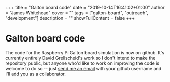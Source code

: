 +++
title = "Galton board code"
date = "2019-10-14T16:41:02+01:00"
author = "James Whitehead"
cover = ""
tags = ["galton-board", "outreach", "development"]
description = ""
showFullContent = false
+++

# Galton board code

The code for the Raspberry Pi Galton board simulation is now on github.  It's currently entirely David Grellscheid's work so I don't intend to make the repository public, but anyone who'd like to work on improving the code is welcome to do so -- just [send me an email](mailto:james.c.whitehead@durham.ac.uk) with your github username and I'll add you as a collaborator.